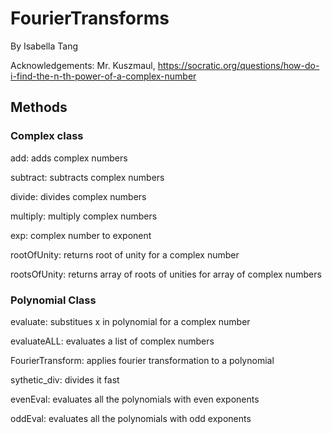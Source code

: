 # FourierTransforms
By Isabella Tang

Acknowledgements: Mr. Kuszmaul, https://socratic.org/questions/how-do-i-find-the-n-th-power-of-a-complex-number

## Methods

### Complex class
add: adds complex numbers

subtract: subtracts complex numbers

divide: divides complex numbers

multiply: multiply complex numbers

exp: complex number to exponent

rootOfUnity: returns root of unity for a complex number

rootsOfUnity: returns array of roots of unities for array of complex numbers

### Polynomial Class

evaluate: substitues x in polynomial for a complex number

evaluateALL: evaluates a list of complex numbers

FourierTransform: applies fourier transformation to a polynomial

sythetic_div: divides it fast

evenEval: evaluates all the polynomials with even exponents

oddEval: evaluates all the polynomials with odd exponents
 
